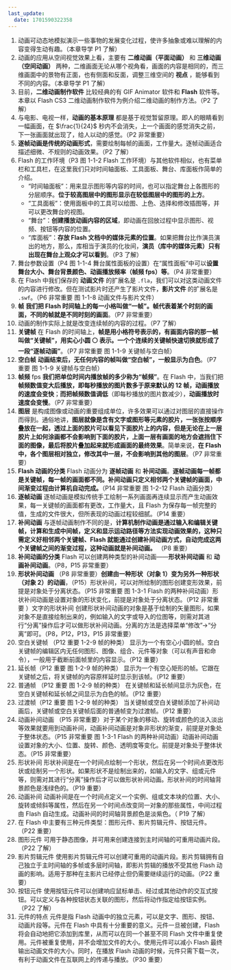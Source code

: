 ```yaml
---
last_update:
  date: 1701590322358
---
```


1. 动画可动态地模拟演示一些事物的发展变化过程，使许多抽象或难以理解的内容变得生动有趣。（本章导学 P1 了解）
2. 动画的应用从空间视觉效果上看，主要有 **二维动画（平面动画）** 和 **三维动画（空间动画）** 两种，二维画面无论从哪个视角看，画面的内容是相同的，而三维画面中的景物有正面，也有侧面和反面，调整三维空间的 **视点** ，能够看到不同的内容。（本章导学 P1 了解）
3. 目前，**二维动画制作软件** 比较经典的有 GIF Animator 软件和 **Flash** 软件等。本章以 Flash CS3 二维动画制作软件为例介绍二维动画的制作方法。（P2 了解）
4. 与电影、电视一样，**动画的基本原理** 都是基于视觉暂留原理。即人的眼睛看到一幅画面，在 $\frac{1}{24}$ 秒内不会消失，上一个画面的感觉消失之前，下一张画面就出现了，给人以动的感觉。（P2 非常重要）
5. **逐帧动画是传统的动画形式**，需要绘制每帧的画面，工作量大。逐帧动画适合描述细微、不规则的动画效果。（P2 了解）
6. Flash 的工作环境（P3 图 1-1-2 Flash 工作环境）与其他软件相似，也有菜单栏和工具栏，在这里我们只对时间轴面板、工具面板、舞台、库面板作简单的介绍。
   - “时间轴面板”：用来显示图形等内容的时间，也可以指定舞台上各图形的分层顺序。**位于较高图层中的图形显示在较低图层中的图形的上方**。
   - “工具面板”：使用面板中的工具可以绘图、上色、选择和修改插图等，并可以更改舞台的视图。
   - “舞台”：**创建播放动画内容的区域**，即动画在回放过程中显示图形、视频、按钮等内容的位置。
   - “库面板”：**存放 Flash 文档中的媒体元素的位置**。如果把舞台比作演员演出的地方，那么，库相当于演员的化妆间，**演员（库中的媒体元素）只有出现在舞台上观众才可以看到**。（P3 了解）
7. 舞台参数设置（P4 图 1-1-4 舞台属性面板的设置）在“属性面板”中可以**设置舞台大小、舞台背景颜色、动画播放频率（帧频 fps）等**。（P4 非常重要）
8. 在 Flash 中我们保存的 **动画文件** 的扩展名是 `.fla`，我们可以对这类动画文件的内容进行修改。但在测试影片时还产生了影片文件，**影片文件** 的扩展名是 `.swf`。（P6 非常重要 图 1-1-8 动画文件与影片文件）
9. **帧** **我们把 Flash 时间轴上的每一小格叫做“一帧”。帧代表着某个时刻的画面，不同的帧就是不同时刻的画面**。（P7 非常重要）
10. 动画的制作实际上就是改变连续帧的内容的过程。（P7 了解）
11. **关键帧** 在 Flash 的时间轴上，**帧是用小格符号表示的，有画面内容的那一帧叫做“关键帧”，用实心小圆 ⚪ 表示。一个个连续的关键帧快速切换就形成了一段“逐帧动画”**。（P7 非常重要 图 1-1-9 关键帧与空白帧）
12. **空白帧** **动画结束后，无任何内容的帧叫做“空白帧”，一般显示为白色**。（P7 重要 图 1-1-9 关键帧与空白帧）
13. **帧频** fps **我们把单位时间内播放帧的多少称为“帧频”**。在 Flash 中，当我们把**帧频数值变大后播放，即每秒播放的图片数多于原来默认的 12 帧，动画播放的速度会变快**；**而把帧频数值调低**（即每秒播放的图片数减少），**动画播放时速度会变慢**。（P7 非常重要）
14. **图层** 是构成图像或动画的重要组成单位，许多效果可以通过对图层的直接操作而得到。通俗地讲，**图层就像是含有文字或图形等元素的胶片，一张张按顺序叠放在一起，透过上面的胶片可以看见下面胶片上的内容，但是无论在上一层胶片上如何涂画都不会影响到下面的胶片，上面一层有画面的地方会遮挡住下面的图像，最后将胶片叠加起来就形成画面的最终效果**。简单来说，**在 Flash 中，各个图层相对独立，修改其中一层，不会影响到其他的图层**。（P7 非常重要）
15. **Flash 动画的分类** Flash 动画分为 **逐帧动画** 和 **补间动画**。**逐帧动画每一帧都是关键帧，每一帧的画面都不同。补间动画只定义相邻两个关键帧的画面，中间渐变过程由计算机自动完成。**（P14 非常重要 图 1-2-12 Flash 动画分类）
16. **逐帧动画** 逐帧动画是模拟传统手工绘制一系列画面再连续显示而产生动画效果，每一关键帧的画面都有更改，工作量大，且 Flash 为保存每一帧完整的值，生成的文件很大，但所表现的动画过程较细腻。（P14 重要）
17. **补间动画** 与逐帧动画制作不同的是，**计算机制作动画是通过输入和编辑关键帧，计算和生成中间帧，定义和显示运动路径等方法实现动画效果的，这种只需定义好相邻两个关键帧、Flash 就能通过创建补间动画方式，自动完成这两个关键帧之间的渐变过程，这种动画就是补间动画。** （P8 重要）
18. **补间动画的分类** Flash 可以创建两种类型的补间动画——**形状补间动画** 和 **动画补间动画**。（P8，P15 非常重要）
19. **形状补间动画** （P8 非常重要）**创建由一种形状（对象 1）变为另外一种形状（对象 2）的动画**，（P15）形状补间，可以对所绘制的图形创建变形效果，前提是对象处于分离状态。（P15 非常重要 图 1-3-1 Flash 的两种补间动画）形状补间动画是设置对象的形状变化，前提是对象处于分离状态。（P12 非常重要 ）文字的形状补间 创建形状补间动画的对象是基于绘制的矢量图形，如果对象不是直接绘制出来的，例如输入的文字或导入的位图等，则需对其进行“分离”操作后才可以做形状补间动画。分离的方法是选择菜单“修改”→“分离”即可。（P8，P12，P13，P15 非常重要）
20. 空白关键帧 （P12 重要 1-2-9 帧的种类） 显示为一个有空心小圆的帧。空白关键帧的编辑区内无任何图形、图像、组合、元件等对象（可以有声音和命令），一般用于截断前面帧里的内容显示。（P12 重要）
21. 延长帧（P12 重要 图 1-2-9 帧的种类） 显示为一个有空心矩形的帧。它跟在关键帧之后，将关键帧的内容原样延时显示到该帧。（P12 重要）
22. 普通帧 （P12 重要 图 1-2-9 帧的种类） 在关键帧和延长帧间显示为灰色，在空白关键帧和延长帧之间显示为白色的帧。（P12 重要）
23. 过渡帧（P12 重要 图 1-2-9 帧的种类） 当关键帧或空白关键帧添加了补间动画后，关键帧或空白关键帧后面的普通帧变为过渡帧。（P12 重要）
24. 动画补间动画 （P15 非常重要）对于某个对象的移动、旋转或颜色的淡入淡出等效果就要用到动画补间，动画补间动画是对象非形状的渐变，前提是对象处于整体状态。（P15 非常重要 图 1-3-1 Flash 的两种补间动画）动画补间动画设置对象的大小、位置、旋转、颜色、透明度等变化。前提是对象处于整体状态。（P15 非常重要）
25. 形状补间 形状补间是在一个时间点绘制一个形状，然后在另一个时间点更改形状或绘制另一个形状。如果形状不是绘制出来的，如输入的文字、组或元件等，则需对其进行“分离”操作后才可以做形状补间动画。形状补间的时间轴背景颜色是浅绿色的。（P19 重要）
26. 动画补间 动画补间是在一个时间点定义一个实例、组或文本块的位置、大小、旋转或倾斜等属性，然后在另一个时间点改变同一对象的那些属性，中间过程由 Flash 自动生成。动画补间的时间轴背景颜色是淡紫色。（ P19 了解）
27. 在 Flash 中主要有三种元件类型：图形元件、影片剪辑元件、按钮元件。（P22 重要）
28. 图形元件 可用于静态图像，并可用来创建连接到主时间轴的可重用动画片段。（P22 了解）
29. 影片剪辑元件 使用影片剪辑元件可以创建可重用的动画片段。影片剪辑拥有自己独立于主时间轴的多帧或多层时间轴，即影片剪辑的播放不受其他 Flash 动画的影响。适用于那种在主影片已经停止但仍需要继续运行的动画。（P22 重要）
30. 按钮元件 使用按钮元件可以创建响应鼠标单击、经过或其他动作的交互式按钮。可以定义与各种按钮状态关联的图形，然后将动作指定给按钮实例。（P22 了解）
31. 元件的特点 元件是指 Flash 动画中的独立元素，可以是文字、图形、按钮、动画片段等。元件在 Flash 中具有十分重要的意义。元件一旦被创建，Flash 将会自动地把它添加到库里，从而可以在同一个甚至不同 Flash 文件中重复使用。元件被重复使用，并不会增加文件的大小。使用元件可以减小 Flash 最终输出动画文件的大小。同时，在播放 Flash 动画的时候，元件只需下载一次，有利于动画文件在互联网上的传递与播放。（P30 重要）
